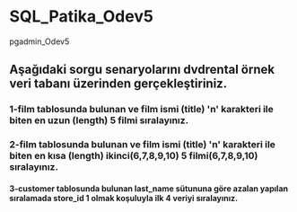 # SQL_Patika_Odev5
pgadmin_Odev5

## Aşağıdaki sorgu senaryolarını dvdrental örnek veri tabanı üzerinden gerçekleştiriniz.

### 1-film tablosunda bulunan ve film ismi (title) 'n' karakteri ile biten en uzun (length) 5 filmi sıralayınız.


### 2-film tablosunda bulunan ve film ismi (title) 'n' karakteri ile biten en kısa (length) ikinci(6,7,8,9,10) 5 filmi(6,7,8,9,10) sıralayınız.


#### 3-customer tablosunda bulunan last_name sütununa göre azalan yapılan sıralamada store_id 1 olmak koşuluyla ilk 4 veriyi sıralayınız.
